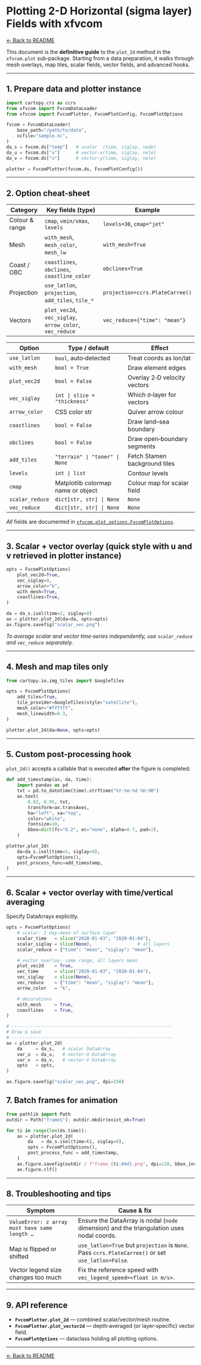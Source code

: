 # Plotting 2-D Horizontal (sigma layer) Fields with **xfvcom**

[← Back to README](../README.md)

This document is the **definitive guide** to the `plot_2d` method in the `xfvcom.plot` sub‑package.
Starting from a data preparation, it walks through mesh overlays, map tiles,
scalar fields, vector fields, and advanced hooks.

---

## 1. Prepare data and plotter instance

```python
import cartopy.crs as ccrs
from xfvcom import FvcomDataLoader
from xfvcom import FvcomPlotter, FvcomPlotConfig, FvcomPlotOptions

fvcom = FvcomDataLoader(
    base_path="/path/to/data",
    ncfile="sample.nc",
)
da_s = fvcom.ds["temp"]   # scalar  (time, siglay, node)
da_u = fvcom.ds["u"]      # vector-x(time, siglay, nele)
da_v = fvcom.ds["v"]      # vector-y(time, siglay, nele)

plotter = FvcomPlotter(fvcom.ds, FvcomPlotConfig())

```

---

## 2. Option cheat‑sheet

| Category       | Key fields (type)                                       | Example                         |
| -------------- | ------------------------------------------------------- | ------------------------------- |
| Colour & range | `cmap`, `vmin/vmax`, `levels`                           | `levels=30`, `cmap="jet"`       |
| Mesh           | `with_mesh`, `mesh_color`, `mesh_lw` 　　　　            | `with_mesh=True`                |
| Coast / OBC    | `coastlines`, `obclines`, `coastline_color`             | `obclines=True`                 |
| Projection     | `use_latlon`, `projection`, `add_tiles`, `tile_*`       | `projection=ccrs.PlateCarree()` |
| Vectors        | `plot_vec2d`, `vec_siglay`, `arrow_color`, `vec_reduce` | `vec_reduce={"time": "mean"}`   |

| Option | Type / default | Effect |
| ------ | -------------- | ------ |
| `use_latlon` | `bool`, auto‑detected | Treat coords as lon/lat |
| `with_mesh` | `bool = True` | Draw element edges |
| `plot_vec2d` | `bool = False` | Overlay 2‑D velocity vectors |
| `vec_siglay` | `int \| slice = "thickness"` | Which σ‑layer for vectors |
| `arrow_color` | CSS color str | Quiver arrow colour |
| `coastlines` | `bool = False` | Draw land–sea boundary |
| `obclines` | `bool = False` | Draw open‑boundary segments |
| `add_tiles` | `"terrain" \| "toner" \| None` | Fetch Stamen background tiles |
| `levels` | `int \| list` | Contour levels |
| `cmap` | Matplotlib colormap name or object | Colour map for scalar field |
| `scalar_reduce` | `dict[str, str] \| None` | `None` | Reduction to apply to the scalar - field DataArray before plotting.<br/>Keys = dimension names (`"time"`, `"siglay"`…), values = NumPy reduction functions (`"mean"`, `"max"`, `"min"`, `"sum"`…). |
| `vec_reduce`    | `dict[str, str] \| None` | `None` | Same as `scalar_reduce`, but applied to the vector components (`u`, `v`) **and** the derived magnitude \|U\|. |


*All* fields are documented in
[`xfvcom.plot_options.FvcomPlotOptions`](../../xfvcom/plot_options.py).

---

## 3. Scalar + vector overlay (quick style with u and v retrieved in plotter instance)

```python
opts = FvcomPlotOptions(
    plot_vec2d=True,
    vec_siglay=0,
    arrow_color="k",
    with_mesh=True,
    coastlines=True,
)

da = da_s.isel(time=2, siglay=0)
ax = plotter.plot_2d(da=da, opts=opts)
ax.figure.savefig("scalar_vec.png")
```

*To average scalar and vector time‑series independently, use
`scalar_reduce` and `vec_reduce` separately.*

---

## 4. Mesh and map tiles only

```python
from cartopy.io.img_tiles import GoogleTiles

opts = FvcomPlotOptions(
    add_tiles=True,
    tile_provider=GoogleTiles(style="satellite"),
    mesh_color="#ffffff",
    mesh_linewidth=0.3,
)

plotter.plot_2d(da=None, opts=opts)
```

---

## 5. Custom post‑processing hook

`plot_2d()` accepts a callable that is executed **after** the figure is
completed:

```python
def add_timestamp(ax, da, time):
    import pandas as pd
    txt = pd.to_datetime(time).strftime("%Y-%m-%d %H:%M")
    ax.text(
        0.02, 0.95, txt,
        transform=ax.transAxes,
        ha="left", va="top",
        color="white",
        fontsize=10,
        bbox=dict(fc="0.2", ec="none", alpha=0.7, pad=2),
    )

plotter.plot_2d(
    da=da_s.isel(time=5, siglay=0),
    opts=FvcomPlotOptions(),
    post_process_func=add_timestamp,
)
```

---

## 6. Scalar + vector overlay with time/vertical averaging
Specify DataArrays explicitly.

```python
opts = FvcomPlotOptions(
    # scalar: 2 day-mean of surface layer
    scalar_time   = slice("2020-01-03", "2020-01-04"),
    scalar_siglay = slice(None),                 # all layers
    scalar_reduce = {"time": "mean", "siglay": "mean"},

    # vector overlay: same range, all layers mean
    plot_vec2d    = True,
    vec_time      = slice("2020-01-03", "2020-01-04"),
    vec_siglay    = slice(None),
    vec_reduce    = {"time": "mean", "siglay": "mean"},
    arrow_color   = "k",

    # decorations
    with_mesh     = True,
    coastlines    = True,
)

# ------------------------------------------------------------
# Draw & save
# ------------------------------------------------------------
ax = plotter.plot_2d(
    da     = da_s,   # scalar DataArray
    var_u  = da_u,   # vector-U DataArray
    var_v  = da_v,   # vector-V DataArray
    opts   = opts,
)

ax.figure.savefig("scalar_vec.png", dpi=150)
```

## 7. Batch frames for animation

```python
from pathlib import Path
outdir = Path("frames"); outdir.mkdir(exist_ok=True)

for ti in range(len(ds.time)):
    ax = plotter.plot_2d(
        da   = da_s.isel(time=ti, siglay=0),
        opts = FvcomPlotOptions(),
        post_process_func = add_timestamp,
    )
    ax.figure.savefig(outdir / f"frame_{ti:04d}.png", dpi=120, bbox_inches="tight")
    ax.figure.clf()
```

---

## 8. Troubleshooting and tips

| Symptom                                       | Cause & fix                                                                                        |
| --------------------------------------------- | -------------------------------------------------------------------------------------------------- |
| `ValueError: z array must have same length …` | Ensure the DataArray is nodal (`node` dimension) and the triangulation uses nodal coords.          |
| Map is flipped or shifted                     | `use_latlon=True` but `projection` is `None`. Pass `ccrs.PlateCarree()` or set `use_latlon=False`. |
| Vector legend size changes too much           | Fix the reference speed with `vec_legend_speed=<float in m/s>`.                                    |

---

## 9. API reference

* **`FvcomPlotter.plot_2d`** — combined scalar/vector/mesh routine.
* **`FvcomPlotter.plot_vector2d`** — depth‑averaged (or layer‑specific) vector field.
* **`FvcomPlotOptions`** — dataclass holding all plotting options.

---

[← Back to README](../README.md)
